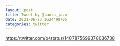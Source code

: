 ```yaml
--- 
layout: post 
title: Tweet by @laura_jazo 
date: 2021-06-23 1624498705 
categories: twitter 
--- 
```

https://twitter.com/o/status/1407875699378036738